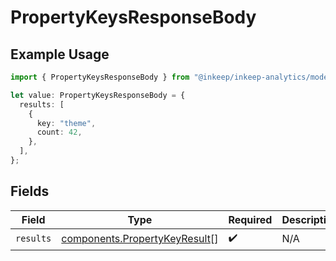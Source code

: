 # PropertyKeysResponseBody

## Example Usage

```typescript
import { PropertyKeysResponseBody } from "@inkeep/inkeep-analytics/models/components";

let value: PropertyKeysResponseBody = {
  results: [
    {
      key: "theme",
      count: 42,
    },
  ],
};
```

## Fields

| Field                                                                          | Type                                                                           | Required                                                                       | Description                                                                    |
| ------------------------------------------------------------------------------ | ------------------------------------------------------------------------------ | ------------------------------------------------------------------------------ | ------------------------------------------------------------------------------ |
| `results`                                                                      | [components.PropertyKeyResult](../../models/components/propertykeyresult.md)[] | :heavy_check_mark:                                                             | N/A                                                                            |